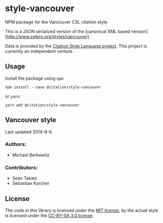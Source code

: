 # style-vancouver
NPM package for the Vancouver CSL citation style.

This is a JSON serialized version of the [canonical XML based version][http://www.zotero.org/styles/vancouver].

Data is provided by the [Citation Style Language project](https://citationstyles.org).
This project is currently an independent venture.

## Usage
Install the package using `npm`:

```shell
npm install --save @citation/style-vancouver
```

or `yarn`:

```shell
yarn add @citation/style-vancouver
```

## Vancouver style
Last updated 2014-9-6.

### Authors: 
- Michael Berkowitz

### Contributors: 
- Sean Takats
- Sebastian Karcher

## License
The code in this library is licensed under the [MIT license][mit], by the actual style is licensed under the [CC-BY-SA 3.0 license][cc-by-sa-3.0].

[mit]: https://opensource.org/licenses/MIT
[cc-by-sa-3.0]: https://creativecommons.org/licenses/by-sa/3.0/
